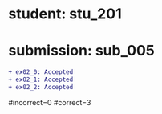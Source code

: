 # student: stu_201
# submission: sub_005

```diff
+ ex02_0: Accepted
+ ex02_1: Accepted
+ ex02_2: Accepted
```
#incorrect=0
#correct=3
